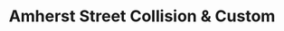 ---
title: "Amherst Street Collision & Custom"
url: /nashua/amherst-street-collision-und-custom/
shop: Autowerkstatt
---
